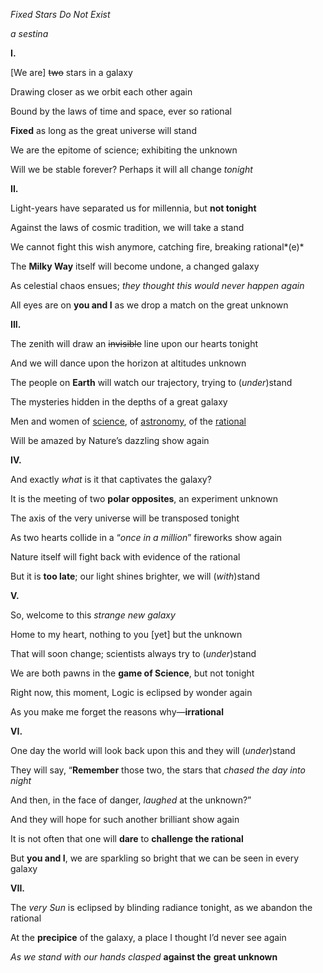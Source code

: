 *Fixed Stars Do Not Exist*

*a sestina*



**I.**

[We are] ~~two~~ stars in a galaxy

Drawing closer as we orbit each other again

Bound by the laws of time and space, ever so rational

**Fixed** as long as the great universe will stand

We are the epitome of science; exhibiting the unknown

Will we be stable forever? Perhaps it will all change *tonight*

**II.**

Light-years have separated us for millennia, but **not tonight**

Against the laws of cosmic tradition, we will take a stand

We cannot fight this wish anymore, catching fire, breaking rational*(e)*

The **Milky Way** itself will become undone, a changed galaxy

As celestial chaos ensues; *they thought this would never happen again*

All eyes are on **you and I** as we drop a match on the great unknown

**III.**

The zenith will draw an ~~invisible~~ line upon our hearts tonight

And we will dance upon the horizon at altitudes unknown

The people on **Earth** will watch our trajectory, trying to (*under*)stand

The mysteries hidden in the depths of a great galaxy

Men and women of <u>science</u>, of <u>astronomy</u>, of the <u>rational</u>

Will be amazed by Nature’s dazzling show again

**IV.**

And exactly *what* is it that captivates the galaxy?

It is the meeting of two **polar opposites**, an experiment unknown

The axis of the very universe will be transposed tonight

As two hearts collide in a “*once in a million*” fireworks show again

Nature itself will fight back with evidence of the rational

But it is **too late**; our light shines brighter, we will (*with*)stand

**V.**

So, welcome to this *strange new galaxy*

Home to my heart, nothing to you [yet] but the unknown

That will soon change; scientists always try to (*under*)stand

We are both pawns in the **game of Science**, but not tonight

Right now, this moment, Logic is eclipsed by wonder again

As you make me forget the reasons why—**irrational**

**VI.**

One day the world will look back upon this and they will (*under*)stand

They will say, “**Remember** those two, the stars that *chased the day into night*

And then, in the face of danger, *laughed* at the unknown?”

And they will hope for such another brilliant show again

It is not often that one will **dare** to **challenge the rational**

But **you and I**, we are sparkling so bright that we can be seen in every galaxy

**VII.**                            

The *very Sun* is eclipsed by blinding radiance tonight, as we abandon the rational

At the **precipice** of the galaxy, a place I thought I’d never see again

*As we stand with our hands clasped* **against the** **great unknown**
